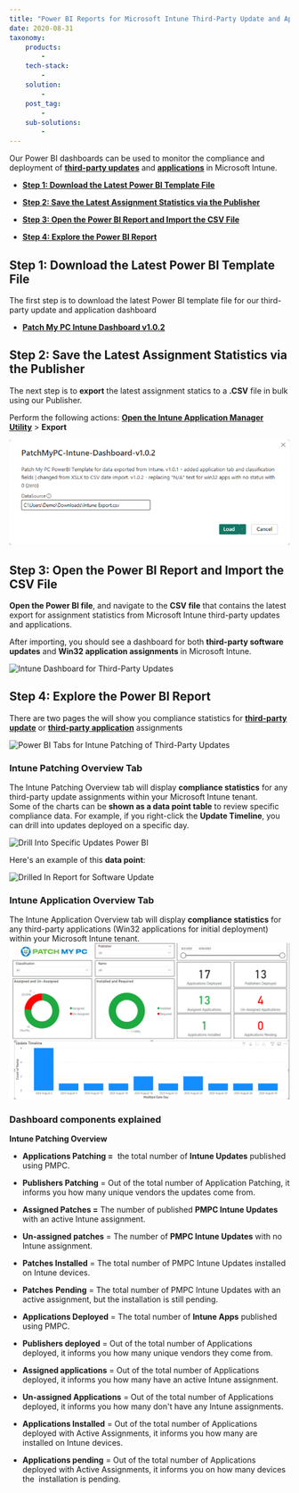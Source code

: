```yaml
---
title: "Power BI Reports for Microsoft Intune Third-Party Update and Application Deployments"
date: 2020-08-31
taxonomy:
    products:
        - 
    tech-stack:
        - 
    solution:
        - 
    post_tag:
        - 
    sub-solutions:
        - 
---
```


Our Power BI dashboards can be used to monitor the compliance and deployment of **[third-party updates](/third-party-patch-management-for-microsoft-intune)** and **[applications](/automatically-create-and-deploy-applications-in-microsoft-intune)** in Microsoft Intune.

- **[Step 1: Download the Latest Power BI Template File](#topic1)**

- **[Step 2: Save the Latest Assignment Statistics via the Publisher](#topic2)**

- **[Step 3: Open the Power BI Report and Import the CSV File](#topic3)**

- **[Step 4: Explore the Power BI Report](#topic4)**

## Step 1: Download the Latest Power BI Template File

The first step is to download the latest Power BI template file for our third-party update and application dashboard

- **[Patch My PC Intune Dashboard v1.0.2](https://patchmypc.com/app/uploads/2025/06/PatchMyPC-Intune-Dashboard-v1.0.2.zip)**

## Step 2: Save the Latest Assignment Statistics via the Publisher

The next step is to **export** the latest assignment statics to a **.CSV** file in bulk using our Publisher.

Perform the following actions: [**Open the Intune Application Manager Utility**](https://patchmypc.com/intune-application-manager-utility) > **Export**

![](../../_images/IntunePowerBiReportVersion1.0.2.png)

## Step 3: Open the Power BI Report and Import the CSV File

**Open the Power BI file**, and navigate to the **CSV file** that contains the latest export for assignment statistics from Microsoft Intune third-party updates and applications.

After importing, you should see a dashboard for both **third-party software updates** and **Win32 application assignments** in Microsoft Intune.

![Intune Dashboard for Third-Party Updates](images/Intune-Dashboard-for-Third-Party-Updates-2023.png)

## Step 4: Explore the Power BI Report

There are two pages the will show you compliance statistics for **[third-party update](/third-party-patch-management-for-microsoft-intune)** or **[third-party application](/automatically-create-and-deploy-applications-in-microsoft-intune)** assignments

![Power BI Tabs for Intune Patching of Third-Party Updates](images/Power-BI-Tabs-for-Intune-Patching-of-Third-Party-Updates.png)

### Intune Patching Overview Tab

The Intune Patching Overview tab will display **compliance statistics** for any third-party update assignments within your Microsoft Intune tenant.  
Some of the charts can be **shown as a data point table** to review specific compliance data. For example, if you right-click the **Update Timeline**, you can drill into updates deployed on a specific day.

![Drill Into Specific Updates Power BI](images/Drill-Into-Specific-Updates-Power-BI.png)

Here's an example of this **data point**:

![Drilled In Report for Software Update](images/Drilled-In-Report-for-Software-Update.png)

### Intune Application Overview Tab

The Intune Application Overview tab will display **compliance statistics** for any third-party applications (Win32 applications for initial deployment) within your Microsoft Intune tenant.  
![](../../_images/Intune-Application-Overview.png)

### Dashboard components explained

**Intune Patching Overview**

- **Applications Patching =**  the total number of **Intune Updates** published using PMPC.

- **Publishers Patching** = Out of the total number of Application Patching, it informs you how many unique vendors the updates come from.

- **Assigned Patches =** The number of published **PMPC Intune Updates** with an active Intune assignment.

- **Un-assigned patches** = The number of **PMPC Intune Updates** with no Intune assignment.

- **Patches Installed** \= The total number of PMPC Intune Updates installed on Intune devices.

- **Patches** **Pending** = The total number of PMPC Intune Updates with an active assignment, but the installation is still pending.

- **Applications Deployed** = The total number of **Intune Apps** published using PMPC.

- **Publishers deployed** \= Out of the total number of Applications deployed, it informs you how many unique vendors they come from.

- **Assigned applications** \= Out of the total number of Applications deployed, it informs you how many have an active Intune assignment.

- **Un-assigned Applications** = Out of the total number of Applications deployed, it informs you how many don't have any Intune assignments.

- **Applications Installed** \= Out of the total number of Applications deployed with Active Assignments, it informs you how many are installed on Intune devices.

- **Applications pending** \= Out of the total number of Applications deployed with Active Assignments, it informs you on how many devices the  installation is pending.
